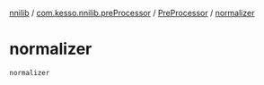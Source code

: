 [nnilib](../../index.md) / [com.kesso.nnilib.preProcessor](../index.md) / [PreProcessor](index.md) / [normalizer](./normalizer.md)

# normalizer

`normalizer`